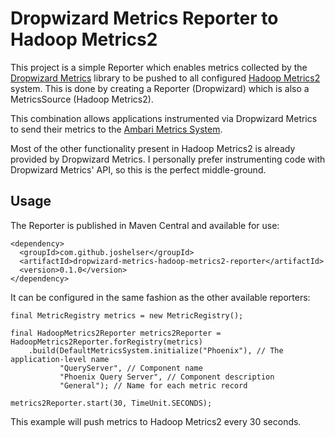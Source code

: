 # Dropwizard Metrics Reporter to Hadoop Metrics2

This project is a simple Reporter which enables metrics collected by the
[Dropwizard Metrics](https://dropwizard.github.io/metrics) library to be
pushed to all configured [Hadoop Metrics2](https://hadoop.apache.org/docs/r2.7.2/api/org/apache/hadoop/metrics2/package-summary.html)
system. This is done by creating a Reporter (Dropwizard) which is also a
MetricsSource (Hadoop Metrics2).

This combination allows applications instrumented via Dropwizard Metrics to send
their metrics to the [Ambari Metrics System](https://cwiki.apache.org/confluence/display/AMBARI/Metrics).

Most of the other functionality present in Hadoop Metrics2 is already
provided by Dropwizard Metrics. I personally prefer instrumenting code
with Dropwizard Metrics' API, so this is the perfect middle-ground.

## Usage

The Reporter is published in Maven Central and available for use:

```
<dependency>
  <groupId>com.github.joshelser</groupId>
  <artifactId>dropwizard-metrics-hadoop-metrics2-reporter</artifactId>
  <version>0.1.0</version>
</dependency>
```

It can be configured in the same fashion as the other available reporters:

```
final MetricRegistry metrics = new MetricRegistry();

final HadoopMetrics2Reporter metrics2Reporter = HadoopMetrics2Reporter.forRegistry(metrics)
    .build(DefaultMetricsSystem.initialize("Phoenix"), // The application-level name
           "QueryServer", // Component name
           "Phoenix Query Server", // Component description
           "General"); // Name for each metric record

metrics2Reporter.start(30, TimeUnit.SECONDS);
```

This example will push metrics to Hadoop Metrics2 every 30 seconds.
